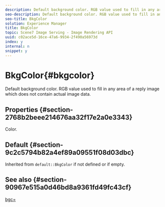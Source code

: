 ```yaml
---
description: Default background color. RGB value used to fill in any area of a reply image which does not contain actual image data.
seo-description: Default background color. RGB value used to fill in any area of a reply image which does not contain actual image data.
seo-title: BkgColor
solution: Experience Manager
title: BkgColor
topic: Scene7 Image Serving - Image Rendering API
uuid: c02ace5d-16ce-47a6-9934-2f490a56973d
index: y
internal: n
snippet: y
---
```


# BkgColor{#bkgcolor}

Default background color. RGB value used to fill in any area of a reply image which does not contain actual image data.

## Properties {#section-2768b2beee214676aa32f17e2a0e3343}

Color.

## Default {#section-9c2c5794b82a4ef89a09551f08d03dbc}

Inherited from `default::BkgColor` if not defined or if empty.

## See also {#section-90967e515a0d46bd8a9361fd49fc43cf}

[bgc=](../../../../../is_api/http_ref/image-serving-api-ref/c-http-protocol-reference/c-command-reference/r-bgc.md#reference-53376175f617446fbe5c69120f834b88) 
